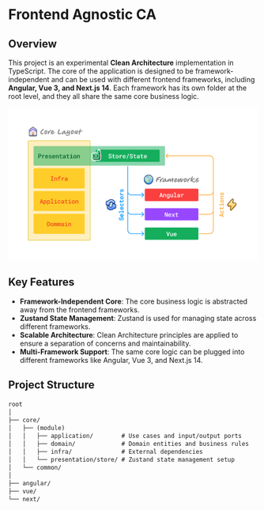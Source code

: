 # Frontend Agnostic CA

## Overview

This project is an experimental **Clean Architecture** implementation in TypeScript.
The core of the application is designed to be framework-independent and can be 
used with different frontend frameworks, including **Angular, Vue 3, and 
Next.js 14**. Each framework has its own folder at the root level, and they all 
share the same core business logic.

![High Level Diagram](docs/high-level-diagram.png)

## Key Features

- **Framework-Independent Core**: The core business logic is abstracted away 
from the frontend frameworks.
- **Zustand State Management**: Zustand is used for managing state across 
different frameworks.
- **Scalable Architecture**: Clean Architecture principles are applied to ensure 
a separation of concerns and maintainability.
- **Multi-Framework Support**: The same core logic can be plugged into different 
frameworks like Angular, Vue 3, and Next.js 14.

## Project Structure
```shell
root
│
├── core/
│   ├── (module)
│   │   ├── application/        # Use cases and input/output ports
│   │   ├── domain/             # Domain entities and business rules
│   │   ├── infra/              # External dependencies
│   │   └── presentation/store/ # Zustand state management setup
│   └── common/
│
├── angular/
├── vue/
└── next/
```